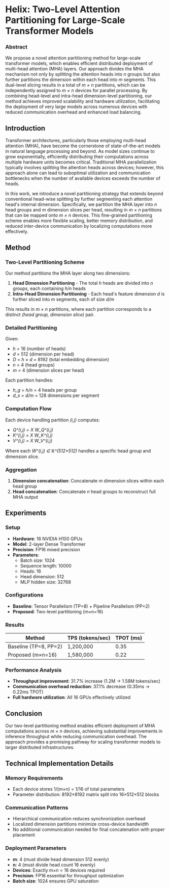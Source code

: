 # Helix: Two-Level Attention Partitioning for Large-Scale Transformer Models

### Abstract

We propose a novel attention partitioning method for large-scale transformer models, which enables efficient distributed deployment of multi-head attention (MHA) layers. Our approach divides the MHA mechanism not only by splitting the attention heads into *n* groups but also further partitions the dimension within each head into *m* segments. This dual-level slicing results in a total of *m × n* partitions, which can be independently assigned to *m × n* devices for parallel processing. By combining head-level and intra-head dimension-level partitioning, our method achieves improved scalability and hardware utilization, facilitating the deployment of very large models across numerous devices with reduced communication overhead and enhanced load balancing.

## Introduction

Transformer architectures, particularly those employing multi-head attention (MHA), have become the cornerstone of state-of-the-art models in natural language processing and beyond. As model sizes continue to grow exponentially, efficiently distributing their computations across multiple hardware units becomes critical. Traditional MHA parallelization typically involves splitting the attention heads across devices; however, this approach alone can lead to suboptimal utilization and communication bottlenecks when the number of available devices exceeds the number of heads.

In this work, we introduce a novel partitioning strategy that extends beyond conventional head-wise splitting by further segmenting each attention head's internal dimension. Specifically, we partition the MHA layer into *n* head groups and *m* dimension slices per head, resulting in *m × n* partitions that can be mapped onto *m × n* devices. This fine-grained partitioning scheme enables more flexible scaling, better memory distribution, and reduced inter-device communication by localizing computations more effectively.

## Method

### Two-Level Partitioning Scheme

Our method partitions the MHA layer along two dimensions:

1. **Head Dimension Partitioning** - The total *h* heads are divided into *n* groups, each containing *h/n* heads
2. **Intra-Head Dimension Partitioning** - Each head's feature dimension *d* is further sliced into *m* segments, each of size *d/m*

This results in *m × n* partitions, where each partition corresponds to a distinct *(head group, dimension slice)* pair.

### Detailed Partitioning

Given:
- *h* = 16 (number of heads)
- *d* = 512 (dimension per head)
- *D* = *h* × *d* = 8192 (total embedding dimension)
- *n* = 4 (head groups)
- *m* = 4 (dimension slices per head)

Each partition handles:
- *h_g* = *h/n* = 4 heads per group
- *d_s* = *d/m* = 128 dimensions per segment

### Computation Flow

Each device handling partition *(i,j)* computes:
- *Q^(i,j) = X W_Q^(i,j)*
- *K^(i,j) = X W_K^(i,j)*
- *V^(i,j) = X W_V^(i,j)*

Where each *W^(i,j) ∈ ℝ^(512×512)* handles a specific head group and dimension slice.

### Aggregation

1. **Dimension concatenation**: Concatenate *m* dimension slices within each head group
2. **Head concatenation**: Concatenate *n* head groups to reconstruct full MHA output

## Experiments

### Setup
- **Hardware**: 16 NVIDIA H100 GPUs
- **Model**: 2-layer Dense Transformer
- **Precision**: FP16 mixed precision
- **Parameters**:
  - Batch size: 1024
  - Sequence length: 10000
  - Heads: 16
  - Head dimension: 512
  - MLP hidden size: 32768

### Configurations
- **Baseline**: Tensor Parallelism (TP=8) + Pipeline Parallelism (PP=2)
- **Proposed**: Two-level partitioning (m×n=16)

### Results
| Method | TPS (tokens/sec) | TPOT (ms) |
|--------|------------------|-----------|
| Baseline (TP=8, PP=2) | 1,200,000 | 0.35 |
| Proposed (m×n=16) | 1,580,000 | 0.22 |

### Performance Analysis
- **Throughput improvement**: 31.7% increase (1.2M → 1.58M tokens/sec)
- **Communication overhead reduction**: 37.1% decrease (0.35ms → 0.22ms TPOT)
- **Full hardware utilization**: All 16 GPUs effectively utilized

## Conclusion

Our two-level partitioning method enables efficient deployment of MHA computations across *m × n* devices, achieving substantial improvements in inference throughput while reducing communication overhead. The approach provides a promising pathway for scaling transformer models to larger distributed infrastructures.

## Technical Implementation Details

### Memory Requirements
- Each device stores 1/(m×n) = 1/16 of total parameters
- Parameter distribution: 8192×8192 matrix split into 16×512×512 blocks

### Communication Patterns
- Hierarchical communication reduces synchronization overhead
- Localized dimension partitions minimize cross-device bandwidth
- No additional communication needed for final concatenation with proper placement

### Deployment Parameters
- **m**: 4 (must divide head dimension 512 evenly)
- **n**: 4 (must divide head count 16 evenly)
- **Devices**: Exactly m×n = 16 devices required
- **Precision**: FP16 essential for throughput optimization
- **Batch size**: 1024 ensures GPU saturation